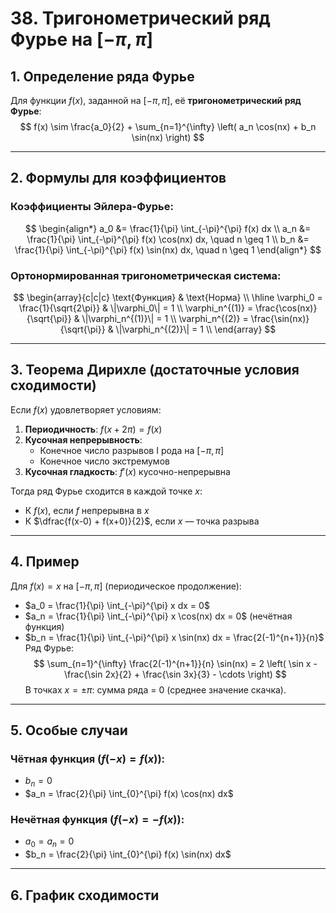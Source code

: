 # 38. Тригонометрический ряд Фурье на $[-\pi, \pi]$

## 1. **Определение ряда Фурье**  
Для функции $f(x)$, заданной на $[-\pi, \pi]$, её **тригонометрический ряд Фурье**:  
$$
f(x) \sim \frac{a_0}{2} + \sum_{n=1}^{\infty} \left( a_n \cos(nx) + b_n \sin(nx) \right)
$$

---

## 2. **Формулы для коэффициентов**  
### Коэффициенты Эйлера-Фурье:
$$
\begin{align*}
a_0 &= \frac{1}{\pi} \int_{-\pi}^{\pi} f(x)  dx \\
a_n &= \frac{1}{\pi} \int_{-\pi}^{\pi} f(x) \cos(nx)  dx, \quad n \geq 1 \\
b_n &= \frac{1}{\pi} \int_{-\pi}^{\pi} f(x) \sin(nx)  dx, \quad n \geq 1
\end{align*}
$$

### Ортонормированная тригонометрическая система:
$$
\begin{array}{c|c|c}
\text{Функция} & \text{Норма} \\
\hline
\varphi_0 = \frac{1}{\sqrt{2\pi}} & \|\varphi_0\| = 1 \\
\varphi_n^{(1)} = \frac{\cos(nx)}{\sqrt{\pi}} & \|\varphi_n^{(1)}\| = 1 \\
\varphi_n^{(2)} = \frac{\sin(nx)}{\sqrt{\pi}} & \|\varphi_n^{(2)}\| = 1 \\
\end{array}
$$

---

## 3. **Теорема Дирихле (достаточные условия сходимости)**  
Если $f(x)$ удовлетворяет условиям:  
1. **Периодичность**: $f(x + 2\pi) = f(x)$  
2. **Кусочная непрерывность**:  
   - Конечное число разрывов I рода на $[-\pi, \pi]$  
   - Конечное число экстремумов  
3. **Кусочная гладкость**: $f'(x)$ кусочно-непрерывна  

Тогда ряд Фурье сходится в каждой точке $x$:  
- К $f(x)$, если $f$ непрерывна в $x$  
- К $\dfrac{f(x-0) + f(x+0)}{2}$, если $x$ — точка разрыва  

---

## 4. **Пример**  
Для $f(x) = x$ на $[-\pi, \pi]$ (периодическое продолжение):  
- $a_0 = \frac{1}{\pi} \int_{-\pi}^{\pi} x  dx = 0$  
- $a_n = \frac{1}{\pi} \int_{-\pi}^{\pi} x \cos(nx)  dx = 0$ (нечётная функция)  
- $b_n = \frac{1}{\pi} \int_{-\pi}^{\pi} x \sin(nx)  dx = \frac{2(-1)^{n+1}}{n}$  
Ряд Фурье:  
$$
\sum_{n=1}^{\infty} \frac{2(-1)^{n+1}}{n} \sin(nx) = 2 \left( \sin x - \frac{\sin 2x}{2} + \frac{\sin 3x}{3} - \cdots \right)
$$
В точках $x = \pm \pi$: сумма ряда = $0$ (среднее значение скачка).

---

## 5. **Особые случаи**  
### Чётная функция ($f(-x) = f(x)$):
- $b_n = 0$  
- $a_n = \frac{2}{\pi} \int_{0}^{\pi} f(x) \cos(nx)  dx$  

### Нечётная функция ($f(-x) = -f(x)$):
- $a_0 = a_n = 0$  
- $b_n = \frac{2}{\pi} \int_{0}^{\pi} f(x) \sin(nx)  dx$  

---

## 6. **График сходимости**  